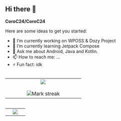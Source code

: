 ## Hi there 👋

**CoroC24/CoroC24**

Here are some ideas to get you started:

- 🔭 I’m currently working on WPOSS & Dozy Project
- 🌱 I’m currently learning Jetpack Compose
- 💬 Ask me about Android, Java and Kotlin.
- 📫 How to reach me: ...
- ⚡ Fun fact: idk

<table border="0" align="left">
  <tr border="0">
    <td width="50%" align="center">
    <img  align="center"  src="https://github-readme-stats.vercel.app/api?username=Joelru&theme=vue-dark&show_icons=true&count_private=true" />
    <br></br>
    <img  title="🔥 Get streak stats for your profile at git.io/streak-stats" alt="Mark streak" src="https://github-readme-streak-stats.herokuapp.com/?user=CoroC24&theme=vue-dark&hide_border=true" />
</table>

<table border="0" align="right">
  <td width="50%" align="center">
    <img  align="center"  src="https://github-readme-stats.anuraghazra1.vercel.app/api/top-langs/?username=CoroC24&theme=vue-dark&hide_border=true&no-bg=true&no-frame=true&langs_count=10"/>
  </td>
  </tr>
</table>

